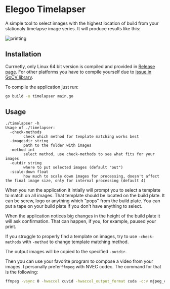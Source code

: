 Elegoo Timelapser
=================

A simple tool to select images with the highest location of build from your stationaly timelapse image series. It will produce results like this:

![printing](https://media.giphy.com/media/oaxmFpGC7x8vTam4BF/giphy.gif)

## Installation

Currnetly, only Linux 64 bit version is compiled and provided in [Release page](). For other platforms you have to compile yourself due to [issue in GoCV library](https://github.com/hybridgroup/gocv/issues/615#issuecomment-600318196).

To compile the application just run:

```bash
go build -o timelapser main.go
```

## Usage

```
./timelapser -h
Usage of ./timelapser:
  -check-methods
        check which method for template matching works best
  -imagesdir string
        path to the folder with images
  -method int
        select method, use check-methods to see what fits for your images
  -outdir string
        where to put selected images (default "out")
  -scale-down float
        how much to scale down images for processing, doesn't affect the final image size, only for internal processing (default 4)
```

When you run the application it intially will prompt you to select a template to match on all images. That template should be located on the build plate. It can be screw, logo or anything which "pops" from the build plate. You can put a tape on your build plate if you don't have anything to select.

When the application notices big changes in the height of the build plate it will ask confirmation. That can happen, if you, for example, paused your print.

If you struggle to properly find a template on images, try to use `-check-methods` with `-method` to change template matching method.

The output images will be copied to the specified `-outdir`. 

Then you can use your favorite program to compose a video from your images. I personally prefer`ffmpeg` with NVEC codec. The command for that is the following:

```bash
ffmpeg -vsync 0 -hwaccel cuvid -hwaccel_output_format cuda -c:v mjpeg_cuvid -framerate 30 -pattern_type glob -i 'out/*.JPG' -c:v h264_nvenc -filter:v "scale_npp=w=1920:h=1080:interp_algo=lanczos" -preset fast -y output.mp4
```

